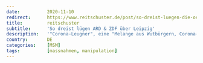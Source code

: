 ```yaml
---
date:          2020-11-10
redirect:      https://www.reitschuster.de/post/so-dreist-luegen-die-oeffentliche-rechtlichen-ueber-leipzig/
title:         reitschuster
subtitle:      'So dreist lügen ARD & ZDF über Leipzig'
description:   '"Corona-Leugner", eine "Melange aus Wutbürgern, Corona-Kritikern, Rechtsextremen oder einfach nur Mitläufer" – nach Leipzig schlagen ARD und ZDF regelrechte Propaganda-Purzelbäume.'
country:       DE
categories:    [MSM]
tags:          [massnahmen, manipulation]
---
```

